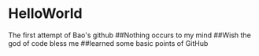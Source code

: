 # HelloWorld
 The first attempt of Bao's github
##Nothing occurs to my mind
##Wish the god of code bless me
##learned some basic points of GitHub
